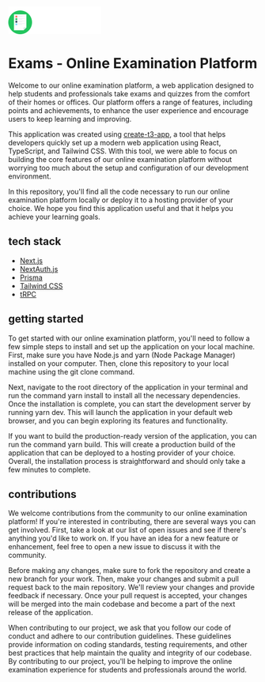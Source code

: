 <img src="https://raw.githubusercontent.com/martwozniak/exams/c080b48b6f90627885ec1bb760cdc473251d9179/public/assets/logo.svg" alt="Project logo">

# Exams - Online Examination Platform

Welcome to our online examination platform, a web application designed to help students and professionals take exams and quizzes from the comfort of their homes or offices. Our platform offers a range of features, including points and achievements, to enhance the user experience and encourage users to keep learning and improving.

This application was created using [create-t3-app](https://create.t3.gg/), a tool that helps developers quickly set up a modern web application using React, TypeScript, and Tailwind CSS. With this tool, we were able to focus on building the core features of our online examination platform without worrying too much about the setup and configuration of our development environment.

In this repository, you'll find all the code necessary to run our online examination platform locally or deploy it to a hosting provider of your choice. We hope you find this application useful and that it helps you achieve your learning goals.

## tech stack

- [Next.js](https://nextjs.org)
- [NextAuth.js](https://next-auth.js.org)
- [Prisma](https://prisma.io)
- [Tailwind CSS](https://tailwindcss.com)
- [tRPC](https://trpc.io)

## getting started

To get started with our online examination platform, you'll need to follow a few simple steps to install and set up the application on your local machine. First, make sure you have Node.js and yarn (Node Package Manager) installed on your computer. Then, clone this repository to your local machine using the git clone command.

Next, navigate to the root directory of the application in your terminal and run the command yarn install to install all the necessary dependencies. Once the installation is complete, you can start the development server by running yarn dev. This will launch the application in your default web browser, and you can begin exploring its features and functionality.

If you want to build the production-ready version of the application, you can run the command yarn build. This will create a production build of the application that can be deployed to a hosting provider of your choice. Overall, the installation process is straightforward and should only take a few minutes to complete.

## contributions

We welcome contributions from the community to our online examination platform! If you're interested in contributing, there are several ways you can get involved. First, take a look at our list of open issues and see if there's anything you'd like to work on. If you have an idea for a new feature or enhancement, feel free to open a new issue to discuss it with the community.

Before making any changes, make sure to fork the repository and create a new branch for your work. Then, make your changes and submit a pull request back to the main repository. We'll review your changes and provide feedback if necessary. Once your pull request is accepted, your changes will be merged into the main codebase and become a part of the next release of the application.

When contributing to our project, we ask that you follow our code of conduct and adhere to our contribution guidelines. These guidelines provide information on coding standards, testing requirements, and other best practices that help maintain the quality and integrity of our codebase. By contributing to our project, you'll be helping to improve the online examination experience for students and professionals around the world.
